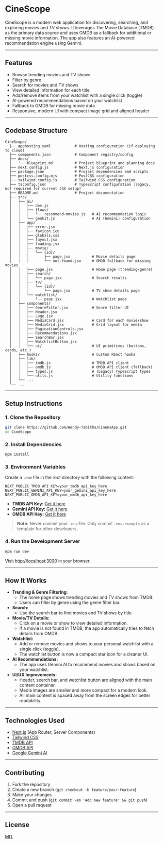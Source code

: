 # CineScope

CineScope is a modern web application for discovering, searching, and exploring movies and TV shows. It leverages The Movie Database (TMDB) as the primary data source and uses OMDB as a fallback for additional or missing movie information. The app also features an AI-powered recommendation engine using Gemini.

---

## Features

- Browse trending movies and TV shows
- Filter by genre
- Search for movies and TV shows
- View detailed information for each title
- Add/remove items from your watchlist with a single click (toggle)
- AI-powered recommendations based on your watchlist
- Fallback to OMDB for missing movie data
- Responsive, modern UI with compact image grid and aligned header

---

## Codebase Structure

```
CineScope/
  ├── apphosting.yaml           # Hosting configuration (if deploying to cloud)
  ├── components.json           # Component registry/config
  ├── docs/
  │   └── blueprint.md          # Project blueprint and planning docs
  ├── next.config.js            # Next.js configuration
  ├── package.json              # Project dependencies and scripts
  ├── postcss.config.mjs        # PostCSS configuration
  ├── tailwind.config.js        # Tailwind CSS configuration
  ├── tsconfig.json             # TypeScript configuration (legacy, not required for current JSX setup)
  ├── README.md                 # Project documentation
  ├── src/
  │   ├── ai/
  │   │   ├── dev.js
  │   │   ├── flows/
  │   │   │   └── recommend-movies.js   # AI recommendation logic
  │   │   └── genkit.js                 # AI (Gemini) configuration
  │   ├── app/
  │   │   ├── error.jsx
  │   │   ├── favicon.ico
  │   │   ├── globals.css
  │   │   ├── layout.jsx
  │   │   ├── loading.jsx
  │   │   ├── movie/
  │   │   │   └── [id]/
  │   │   │       ├── page.jsx          # Movie details page
  │   │   │       └── not-found.jsx     # OMDB fallback for missing movies
  │   │   ├── page.jsx                  # Home page (trending/genre)
  │   │   ├── search/
  │   │   │   └── page.jsx              # Search results
  │   │   ├── tv/
  │   │   │   └── [id]/
  │   │   │       └── page.jsx          # TV show details page
  │   │   └── watchlist/
  │   │       └── page.jsx              # Watchlist page
  │   ├── components/
  │   │   ├── GenreFilter.jsx           # Genre filter UI
  │   │   ├── Header.jsx
  │   │   ├── Logo.jsx
  │   │   ├── MediaCard.jsx             # Card for each movie/show
  │   │   ├── MediaGrid.jsx             # Grid layout for media
  │   │   ├── PaginationControls.jsx
  │   │   ├── Recommendations.jsx
  │   │   ├── SearchBar.jsx
  │   │   ├── WatchlistButton.jsx
  │   │   └── ui/                       # UI primitives (buttons, cards, etc.)
  │   ├── hooks/                        # Custom React hooks
  │   ├── lib/
  │   │   ├── tmdb.js                   # TMDB API client
  │   │   ├── omdb.js                   # OMDB API client (fallback)
  │   │   ├── types.js                  # (Legacy) TypeScript types
  │   │   └── utils.js                  # Utility functions
  │   └── ...
  └── ...
```

---

## Setup Instructions

### 1. Clone the Repository

```bash
git clone https://github.com/Wendy-Tabitha/CinemaApp.git
cd CineScope
```

### 2. Install Dependencies

```bash
npm install
```

### 3. Environment Variables

Create a `.env` file in the root directory with the following content:

```
NEXT_PUBLIC_TMDB_API_KEY=your_tmdb_api_key_here
NEXT_PUBLIC_GEMINI_API_KEY=your_gemini_api_key_here
NEXT_PUBLIC_OMDB_API_KEY=your_omdb_api_key_here
```

- **TMDB API Key:** [Get it here](https://www.themoviedb.org/settings/api)
- **Gemini API Key:** [Get it here](https://makersuite.google.com/app/apikey)
- **OMDB API Key:** [Get it here](https://www.omdbapi.com/apikey.aspx)

> **Note:** Never commit your `.env` file. Only commit `.env.example` as a template for other developers.

### 4. Run the Development Server

```bash
npm run dev
```

Visit [http://localhost:3000](http://localhost:3000) in your browser.

---

## How It Works

- **Trending & Genre Filtering:**
  - The home page shows trending movies and TV shows from TMDB.
  - Users can filter by genre using the genre filter bar.
- **Search:**
  - Use the search bar to find movies and TV shows by title.
- **Movie/TV Details:**
  - Click on a movie or show to view detailed information.
  - If a movie is not found in TMDB, the app automatically tries to fetch details from OMDB.
- **Watchlist:**
  - Add or remove movies and shows to your personal watchlist with a single click (toggle).
  - The watchlist button is now a compact star icon for a cleaner UI.
- **AI Recommendations:**
  - The app uses Gemini AI to recommend movies and shows based on your watchlist.
- **UI/UX Improvements:**
  - Header, search bar, and watchlist button are aligned with the main content container.
  - Media images are smaller and more compact for a modern look.
  - All main content is spaced away from the screen edges for better readability.

---

## Technologies Used

- [Next.js](https://nextjs.org/) (App Router, Server Components)
- [Tailwind CSS](https://tailwindcss.com/)
- [TMDB API](https://www.themoviedb.org/documentation/api)
- [OMDB API](https://www.omdbapi.com/)
- [Google Gemini AI](https://ai.google.dev/gemini-api/docs)

---

## Contributing

1. Fork the repository
2. Create a new branch (`git checkout -b feature/your-feature`)
3. Make your changes
4. Commit and push (`git commit -am 'Add new feature' && git push`)
5. Open a pull request

---

## License

[MIT](LICENSE)

